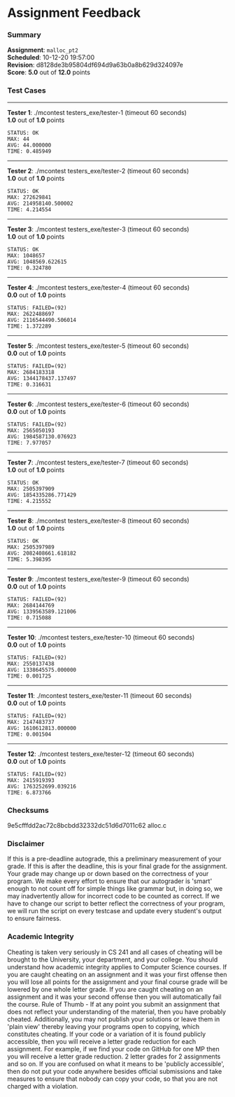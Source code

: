 # Assignment Feedback

### Summary

**Assignment**: `malloc_pt2`  
**Scheduled**: 10-12-20 19:57:00  
**Revision**: d8128de3b95804df694d9a63b0a8b629d324097e  
**Score**: **5.0** out of **12.0** points

### Test Cases
---

**Tester 1**: ./mcontest testers_exe/tester-1 (timeout 60 seconds)  
**1.0** out of **1.0** points
```
STATUS: OK
MAX: 44
AVG: 44.000000
TIME: 0.485949
```
---

**Tester 2**: ./mcontest testers_exe/tester-2 (timeout 60 seconds)  
**1.0** out of **1.0** points
```
STATUS: OK
MAX: 272629841
AVG: 214958140.500002
TIME: 4.214554
```
---

**Tester 3**: ./mcontest testers_exe/tester-3 (timeout 60 seconds)  
**1.0** out of **1.0** points
```
STATUS: OK
MAX: 1048657
AVG: 1048569.622615
TIME: 0.324780
```
---

**Tester 4**: ./mcontest testers_exe/tester-4 (timeout 60 seconds)  
**0.0** out of **1.0** points
```
STATUS: FAILED=(92)
MAX: 2622488697
AVG: 2116544490.506014
TIME: 1.372289
```
---

**Tester 5**: ./mcontest testers_exe/tester-5 (timeout 60 seconds)  
**0.0** out of **1.0** points
```
STATUS: FAILED=(92)
MAX: 2684183318
AVG: 1344178437.137497
TIME: 0.316631
```
---

**Tester 6**: ./mcontest testers_exe/tester-6 (timeout 60 seconds)  
**0.0** out of **1.0** points
```
STATUS: FAILED=(92)
MAX: 2565050193
AVG: 1984587130.076923
TIME: 7.977057
```
---

**Tester 7**: ./mcontest testers_exe/tester-7 (timeout 60 seconds)  
**1.0** out of **1.0** points
```
STATUS: OK
MAX: 2505397909
AVG: 1854335286.771429
TIME: 4.215552
```
---

**Tester 8**: ./mcontest testers_exe/tester-8 (timeout 60 seconds)  
**1.0** out of **1.0** points
```
STATUS: OK
MAX: 2505397989
AVG: 2082408661.618182
TIME: 5.398395
```
---

**Tester 9**: ./mcontest testers_exe/tester-9 (timeout 60 seconds)  
**0.0** out of **1.0** points
```
STATUS: FAILED=(92)
MAX: 2684144769
AVG: 1339563589.121006
TIME: 0.715088
```
---

**Tester 10**: ./mcontest testers_exe/tester-10 (timeout 60 seconds)  
**0.0** out of **1.0** points
```
STATUS: FAILED=(92)
MAX: 2550137438
AVG: 1338645575.000000
TIME: 0.001725
```
---

**Tester 11**: ./mcontest testers_exe/tester-11 (timeout 60 seconds)  
**0.0** out of **1.0** points
```
STATUS: FAILED=(92)
MAX: 2147483737
AVG: 1610612813.000000
TIME: 0.001504
```
---

**Tester 12**: ./mcontest testers_exe/tester-12 (timeout 60 seconds)  
**0.0** out of **1.0** points
```
STATUS: FAILED=(92)
MAX: 2415919393
AVG: 1763252699.039216
TIME: 6.873766
```
### Checksums

9e5cfffdd2ac72c8bcbdd32332dc51d6d7011c62 alloc.c


### Disclaimer
If this is a pre-deadline autograde, this a preliminary measurement of your grade.
If this is after the deadline, this is your final grade for the assignment.
Your grade may change up or down based on the correctness of your program.
We make every effort to ensure that our autograder is 'smart' enough to not count off
for simple things like grammar but, in doing so, we may inadvertently allow for
incorrect code to be counted as correct.
If we have to change our script to better reflect the correctness of your program,
we will run the script on every testcase and update every student's output to ensure fairness.



### Academic Integrity
Cheating is taken very seriously in CS 241 and all cases of cheating will be brought to the University, your department, and your college.
You should understand how academic integrity applies to Computer Science courses.
If you are caught cheating on an assignment and it was your first offense then you will lose all points for the assignment and your final course
grade will be lowered by one whole letter grade. If you are caught cheating on an assignment and it was your second offense then you will automatically fail the course.
Rule of Thumb - If at any point you submit an assignment that does not reflect your understanding of the material, then you have probably cheated.
Additionally, you may not publish your solutions or leave them in 'plain view' thereby leaving your programs open to copying, which constitutes cheating.
If your code or a variation of it is found publicly accessible, then you will receive a letter grade reduction for each assignment.
For example, if we find your code on GitHub for one MP then you will receive a letter grade reduction. 2 letter grades for 2 assignments and so on.
If you are confused on what it means to be 'publicly accessible', then do not put your code anywhere besides official submissions and take measures
to ensure that nobody can copy your code, so that you are not charged with a violation.


